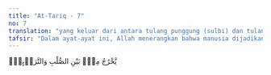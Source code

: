 ```yaml
---
title: "At-Tariq - 7"
no: 7
translation: "yang keluar dari antara tulang punggung (sulbi) dan tulang dada."
tafsir: "Dalam ayat-ayat ini, Allah menerangkan bahwa manusia dijadikan-Nya dari air yang terpancar, yang keluar dari antara tulang punggung (as-sulb) dan tulang dada laki-laki. Pernyataan Allah ini adalah sebagai jawaban atas pertanyaan pada ayat terdahulu."
---
```


يَّخْرُجُ مِنْۢ بَيْنِ الصُّلْبِ وَالتَّرَاۤىِٕبِۗ 
